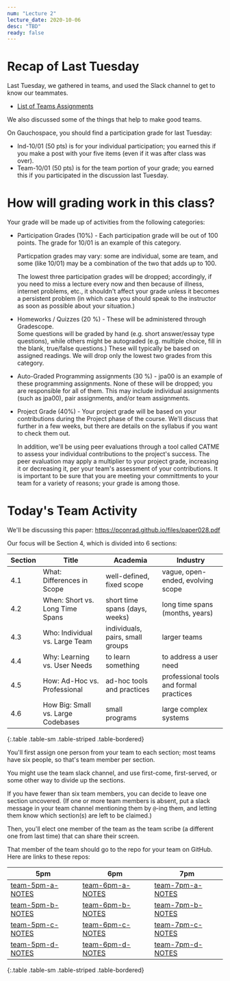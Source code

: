 ```yaml
---
num: "Lecture 2"
lecture_date: 2020-10-06
desc: "TBD"
ready: false
---
```


<div style="display:none;">https://ucsb-cs156.github.io/f20/lectures/lect01
</div>

# Recap of Last Tuesday

Last Tuesday, we gathered in teams, and used the Slack channel to get to know our teammates.

* [List of Teams Assignments](https://docs.google.com/spreadsheets/d/e/2PACX-1vQOCADvCf9G46uSJ2m6tpFiGqMDuMOlfG_sSfcHZ8YSmOuonXQTga0dF5ASO_5RiM-UH5Zpc9sMcNgm/pubhtml)

We also discussed some of the things that help to make good teams.   

On Gauchospace, you should find a participation grade for last Tuesday:
* Ind-10/01 (50 pts) is for your individual participation; you earned this if you make a post with your five items (even if it was after class was over).
* Team-10/01 (50 pts) is for the team portion of your grade; you earned this if you participated in the discussion last Tuesday.

# How will grading work in this class?

Your grade will be made up of activities from the following categories:

* Participation Grades (10%) - Each participation grade will be out of 100 points.  The grade for 10/01 is an example of this category.
  
  Particpation grades may vary: some are individual, some are team, and some (like 10/01) may be a combination of the two that adds up to 100.
  
  The lowest three participation grades will be dropped; accordingly, if you need to miss a lecture every now and then because of illness,
  internet problems, etc., it shouldn't affect your grade unless it becomes a persistent problem (in which case you should speak to the instructor as soon as possible about your situation.)
  
* Homeworks / Quizzes (20 %) - These will be administered through Gradescope.  
  Some questions will be graded by hand (e.g. short answer/essay type questions), while others might be autograded
  (e.g. multiple choice, fill in the blank, true/false questions.)  These will typically be based on assigned readings.
  We will drop only the lowest two grades from this category.
  
* Auto-Graded Programming assignments (30 %) - jpa00 is an example of these programming assignments.  None of these will be dropped; you are
  responsible for all of them.   This may include individual assignments (such as jpa00), pair assignments, and/or team assignments.

* Project Grade (40%) - Your project grade will be based on your contributions during the Project phase of the course.   We'll discuss that 
  further in a few weeks, but there are details on the syllabus if you want to check them out.

  In addition, we'll be using peer evaluations through a tool called CATME to assess your individual contributions to the project's success.
  The peer evaluation may apply a multiplier to your project grade, increasing it or decreasing it, per your team's assessment 
  of your contributions.   It is important to be sure that you are meeting your committments to your team for a variety of reasons; your
  grade is among those.

# Today's Team Activity

We'll be discussing this paper: <https://pconrad.github.io/files/paper028.pdf>

Our focus will be Section 4, which is divided into 6 sections:

| Section | Title | Academia | Industry | 
|---------|-------|----------|----------|
| 4.1 | What: Differences in Scope | well-defined, fixed scope | vague, open-ended, evolving scope |
| 4.2 | When: Short vs. Long Time Spans | short time spans (days, weeks)  | long time spans (months, years) |
| 4.3 | Who: Individual vs. Large Team | individuals, pairs, small groups  | larger teams |
| 4.4 | Why: Learning vs. User Needs | to learn something  | to address a user need |
| 4.5 | How: Ad-Hoc vs. Professional | ad-hoc tools and practices |  professional tools and formal practices |
| 4.6 | How Big: Small vs. Large Codebases | small programs | large complex systems |
{:.table .table-sm .table-striped .table-bordered}


You'll first assign one person from your team to each section; most teams have six people, so that's team member per section.

You might use the team slack channel, and use first-come, first-served, or some other way to divide up the sections.

If you have fewer than six team members, you can decide to leave one section uncovered.  (If one or more team members is absent,
put a slack message in your team channel mentioning them by `@`-ing them, and letting them know which section(s) are left
to be claimed.)

Then, you'll elect one member of the team as the team scribe (a different one from last time) that can share their screen.

That member of the team should go to the repo for your team on GitHub.  Here are links to these repos:

| 5pm | 6pm | 7pm |
|-----|-----|-----|
| [team-5pm-a-NOTES](https://github.com/ucsb-cs156-f20/team-5pm-a-NOTES) | [team-6pm-a-NOTES](https://github.com/ucsb-cs156-f20/team-6pm-a-NOTES) | [team-7pm-a-NOTES](https://github.com/ucsb-cs156-f20/team-7pm-a-NOTES)  |
| [team-5pm-b-NOTES](https://github.com/ucsb-cs156-f20/team-5pm-b-NOTES) | [team-6pm-b-NOTES](https://github.com/ucsb-cs156-f20/team-6pm-b-NOTES) | [team-7pm-b-NOTES](https://github.com/ucsb-cs156-f20/team-7pm-b-NOTES)  |
| [team-5pm-c-NOTES](https://github.com/ucsb-cs156-f20/team-5pm-c-NOTES) | [team-6pm-c-NOTES](https://github.com/ucsb-cs156-f20/team-6pm-c-NOTES) | [team-7pm-c-NOTES](https://github.com/ucsb-cs156-f20/team-7pm-c-NOTES)  |
| [team-5pm-d-NOTES](https://github.com/ucsb-cs156-f20/team-5pm-d-NOTES) | [team-6pm-d-NOTES](https://github.com/ucsb-cs156-f20/team-6pm-d-NOTES) | [team-7pm-d-NOTES](https://github.com/ucsb-cs156-f20/team-7pm-d-NOTES)  |
{:.table .table-sm .table-striped .table-bordered}













